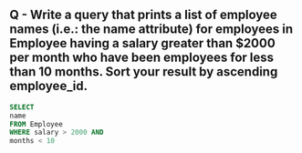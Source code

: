 ## Q - Write a query that prints a list of employee names (i.e.: the name attribute) for employees in Employee having a salary greater than $2000  per month who have been employees for less than 10  months. Sort your result by ascending employee_id.

```sql
SELECT 
name
FROM Employee 
WHERE salary > 2000 AND 
months < 10
